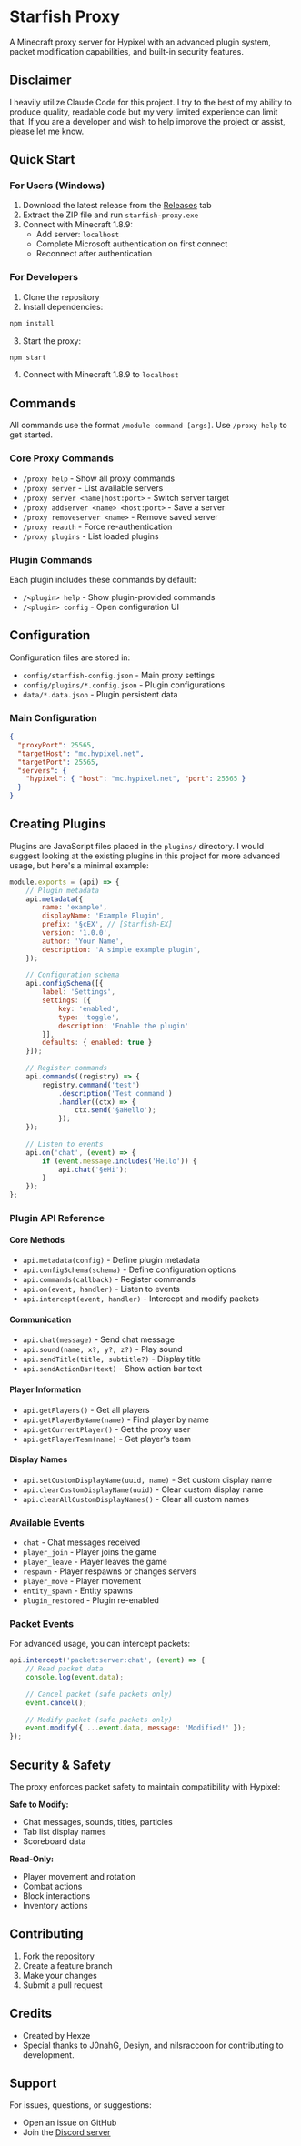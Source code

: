 # Starfish Proxy

A Minecraft proxy server for Hypixel with an advanced plugin system, packet modification capabilities, and built-in security features.

## Disclaimer
I heavily utilize Claude Code for this project. I try to the best of my ability to produce quality, readable code but my very limited experience can limit that. If you are a developer and wish to help improve the project or assist, please let me know.

## Quick Start

### For Users (Windows)

1. Download the latest release from the [Releases](https://github.com/Hexze/Starfish-Proxy/releases) tab
2. Extract the ZIP file and run `starfish-proxy.exe`
3. Connect with Minecraft 1.8.9:
   - Add server: `localhost`
   - Complete Microsoft authentication on first connect
   - Reconnect after authentication

### For Developers

1. Clone the repository
2. Install dependencies:
```bash
npm install
```
3. Start the proxy:
```bash
npm start
```
4. Connect with Minecraft 1.8.9 to `localhost`

## Commands

All commands use the format `/module command [args]`. Use `/proxy help` to get started.

### Core Proxy Commands

- `/proxy help` - Show all proxy commands
- `/proxy server` - List available servers
- `/proxy server <name|host:port>` - Switch server target
- `/proxy addserver <name> <host:port>` - Save a server
- `/proxy removeserver <name>` - Remove saved server
- `/proxy reauth` - Force re-authentication
- `/proxy plugins` - List loaded plugins

### Plugin Commands

Each plugin includes these commands by default:
- `/<plugin> help` - Show plugin-provided commands
- `/<plugin> config` - Open configuration UI

## Configuration

Configuration files are stored in:
- `config/starfish-config.json` - Main proxy settings
- `config/plugins/*.config.json` - Plugin configurations
- `data/*.data.json` - Plugin persistent data

### Main Configuration

```json
{
  "proxyPort": 25565,
  "targetHost": "mc.hypixel.net",
  "targetPort": 25565,
  "servers": {
    "hypixel": { "host": "mc.hypixel.net", "port": 25565 }
  }
}
```

## Creating Plugins

Plugins are JavaScript files placed in the `plugins/` directory. I would suggest looking at the existing plugins in this project for more advanced usage, but here's a minimal example:

```javascript
module.exports = (api) => {
    // Plugin metadata
    api.metadata({
        name: 'example',
        displayName: 'Example Plugin',
        prefix: '§cEX', // [Starfish-EX]
        version: '1.0.0',
        author: 'Your Name',
        description: 'A simple example plugin',
    });
    
    // Configuration schema
    api.configSchema([{
        label: 'Settings',
        settings: [{
            key: 'enabled',
            type: 'toggle',
            description: 'Enable the plugin'
        }],
        defaults: { enabled: true }
    }]);
    
    // Register commands
    api.commands((registry) => {
        registry.command('test')
            .description('Test command')
            .handler((ctx) => {
                ctx.send('§aHello');
            });
    });
    
    // Listen to events
    api.on('chat', (event) => {
        if (event.message.includes('Hello')) {
            api.chat('§eHi');
        }
    });
};
```

### Plugin API Reference

#### Core Methods
- `api.metadata(config)` - Define plugin metadata
- `api.configSchema(schema)` - Define configuration options
- `api.commands(callback)` - Register commands
- `api.on(event, handler)` - Listen to events
- `api.intercept(event, handler)` - Intercept and modify packets

#### Communication
- `api.chat(message)` - Send chat message
- `api.sound(name, x?, y?, z?)` - Play sound
- `api.sendTitle(title, subtitle?)` - Display title
- `api.sendActionBar(text)` - Show action bar text

#### Player Information
- `api.getPlayers()` - Get all players
- `api.getPlayerByName(name)` - Find player by name
- `api.getCurrentPlayer()` - Get the proxy user
- `api.getPlayerTeam(name)` - Get player's team

#### Display Names
- `api.setCustomDisplayName(uuid, name)` - Set custom display name
- `api.clearCustomDisplayName(uuid)` - Clear custom display name
- `api.clearAllCustomDisplayNames()` - Clear all custom names

### Available Events

- `chat` - Chat messages received
- `player_join` - Player joins the game
- `player_leave` - Player leaves the game
- `respawn` - Player respawns or changes servers
- `player_move` - Player movement
- `entity_spawn` - Entity spawns
- `plugin_restored` - Plugin re-enabled

### Packet Events

For advanced usage, you can intercept packets:
```javascript
api.intercept('packet:server:chat', (event) => {
    // Read packet data
    console.log(event.data);
    
    // Cancel packet (safe packets only)
    event.cancel();
    
    // Modify packet (safe packets only)
    event.modify({ ...event.data, message: 'Modified!' });
});
```

## Security & Safety

The proxy enforces packet safety to maintain compatibility with Hypixel:

**Safe to Modify:**
- Chat messages, sounds, titles, particles
- Tab list display names
- Scoreboard data

**Read-Only:**
- Player movement and rotation
- Combat actions
- Block interactions
- Inventory actions

## Contributing

1. Fork the repository
2. Create a feature branch
3. Make your changes
4. Submit a pull request

## Credits

- Created by Hexze
- Special thanks to J0nahG, Desiyn, and nilsraccoon for contributing to development.

## Support

For issues, questions, or suggestions:
- Open an issue on GitHub
- Join the [Discord server](https://discord.gg/urchin)